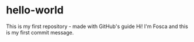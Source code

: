 # hello-world
This is my first repository - made with GitHub's guide
Hi! I'm Fosca and this is my first commit message.
